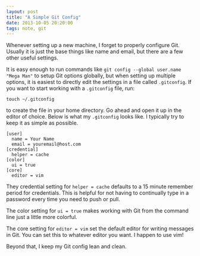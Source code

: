 ```yaml
---
layout: post
title: "A Simple Git Config"
date: 2013-10-05 20:20:00
tags: note, git
---
```


Whenever setting up a new machine, I forget to properly configure Git. Usually
it is just the base things like name and email, but there are a few other useful
settings.

It is easy enough to run commands like `git config --global user.name "Mega
Man"` to setup Git options globally, but when setting up multiple options, it is
easiest to directly edit the settings in a file called `.gitconfig`. If you want
to start working with a `.gitconfig` file, run:

```
touch ~/.gitconfig
```

to create the file in your home directory. Go ahead and open it up in the editor
of choice. Below is what my `.gitconfig` looks like. I typically try to keep it
as simple as possible.

```
[user]
  name = Your Name
  email = youremail@host.com
[credential]
  helper = cache
[color]
  ui = true
[core]
  editor = vim
```

They credential setting for `helper = cache` defaults to a 15 minute remember
period for credentials. This is helpful for not having to continually type in a
password every time you need to push or pull.

The color setting for `ui = true` makes working with Git from the command line
just a little more colorful.

The core setting for `editor = vim` set the default editor for writing messages in Git. You can set this to whatever editor you want. I happen to use vim!

Beyond that, I keep my Git config lean and clean.

